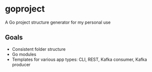 # goproject
A Go project structure generator for my personal use

## Goals
* Consistent folder structure
* Go modules
* Templates for various app types: CLI, REST, Kafka consumer, Kafka producer
